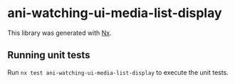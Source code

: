 # ani-watching-ui-media-list-display

This library was generated with [Nx](https://nx.dev).

## Running unit tests

Run `nx test ani-watching-ui-media-list-display` to execute the unit tests.
